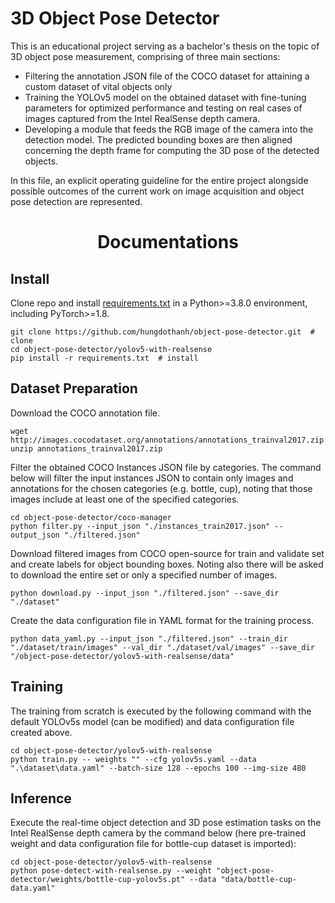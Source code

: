 # 3D Object Pose Detector
This is an educational project serving as a bachelor's thesis on the topic of 3D object pose measurement, comprising of three main sections:
- Filtering the annotation JSON file of the COCO dataset for attaining a custom dataset of vital objects only
- Training the YOLOv5 model on the obtained dataset with fine-tuning parameters for optimized performance and testing on real cases of images captured from the Intel RealSense depth camera.
- Developing a module that feeds the RGB image of the camera into the detection model. The predicted bounding boxes are then aligned concerning the depth frame for computing the 3D pose of the detected objects.

In this file, an explicit operating guideline for the entire project alongside possible outcomes of the current work on image acquisition and object pose detection are represented. 

<h1 align="center">Documentations</h1>

## Install
Clone repo and install [requirements.txt](./yolov5-with-realsense/requirements.txt) in a Python>=3.8.0 environment, including PyTorch>=1.8.

```
git clone https://github.com/hungdothanh/object-pose-detector.git  # clone
cd object-pose-detector/yolov5-with-realsense
pip install -r requirements.txt  # install
```

## Dataset Preparation
Download the COCO annotation file.
```
wget http://images.cocodataset.org/annotations/annotations_trainval2017.zip
unzip annotations_trainval2017.zip
```

Filter the obtained COCO Instances JSON file by categories. 
The command below will filter the input instances JSON to contain only images and annotations for the chosen categories (e.g. bottle, cup), noting that those images include at least one of the specified categories.
```
cd object-pose-detector/coco-manager
python filter.py --input_json "./instances_train2017.json" --output_json "./filtered.json"
```

Download filtered images from COCO open-source for train and validate set and create labels for object bounding boxes. Noting also there will be asked to download the entire set or only a specified number of images.
```
python download.py --input_json "./filtered.json" --save_dir "./dataset"
```

Create the data configuration file in YAML format for the training process.
```
python data_yaml.py --input_json "./filtered.json" --train_dir "./dataset/train/images" --val_dir "./dataset/val/images" --save_dir "/object-pose-detector/yolov5-with-realsense/data"
```


## Training
The training from scratch is executed by the following command with the default YOLOv5s model (can be modified) and data configuration file created above.
```
cd object-pose-detector/yolov5-with-realsense
python train.py -- weights "" --cfg yolov5s.yaml --data ".\dataset\data.yaml" --batch-size 128 --epochs 100 --img-size 480
```

## Inference
Execute the real-time object detection and 3D pose estimation tasks on the Intel RealSense depth camera by the command below (here pre-trained weight and data configuration file for bottle-cup dataset is imported):
```
cd object-pose-detector/yolov5-with-realsense
python pose-detect-with-realsense.py --weight "object-pose-detector/weights/bottle-cup-yolov5s.pt" --data "data/bottle-cup-data.yaml"
```


